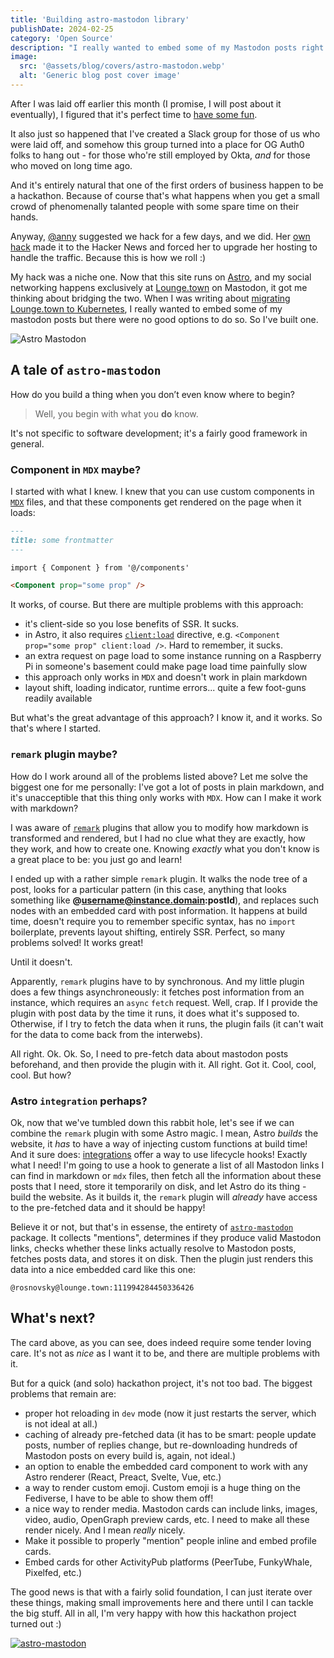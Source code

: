 ```yaml
---
title: 'Building astro-mastodon library'
publishDate: 2024-02-25
category: 'Open Source'
description: "I really wanted to embed some of my Mastodon posts right into my blog posts, but there were no good options to do so. Well, I've built one."
image:
  src: '@assets/blog/covers/astro-mastodon.webp'
  alt: 'Generic blog post cover image'
---
```


After I was laid off earlier this month (I promise, I will post about it eventually), I figured that it's perfect time to [have some fun](/blog/resume-automation).

It also just so happened that I've created a Slack group for those of us who were laid off, and somehow this group turned into a place for OG Auth0 folks to hang out - for those who're still employed by Okta, _and_ for those who moved on long time ago.

And it's entirely natural that one of the first orders of business happen to be a hackathon. Because of course that's what happens when you get a small crowd of phenomenally talanted people with some spare time on their hands.

Anyway, [@anny](https://www.youtube.com/@securitips) suggested we hack for a few days, and we did. Her [own hack](https://www.youtube.com/watch?v=0-vA1lKeqOA) made it to the Hacker News and forced her to upgrade her hosting to handle the traffic. Because this is how we roll :)

My hack was a niche one. Now that this site runs on [Astro](https://astro.build), and my social networking happens exclusively at [Lounge.town](https://lounge.town/@rosnovsky) on Mastodon, it got me thinking about bridging the two. When I was writing about [migrating Lounge.town to Kubernetes](/blog/migrating-mastodon-instance-to-kubernetes), I really wanted to embed some of my mastodon posts but there were no good options to do so. So I've built one.

![Astro Mastodon](assets/blog/posts/astro-mastodon/integration-live.png)

## A tale of `astro-mastodon`

How do you build a thing when you don’t even know where to begin?

> Well, you begin with what you **do** know.

It's not specific to software development; it's a fairly good framework in general.

### Component in `MDX` maybe?

I started with what I knew. I knew that you can use custom components in [`MDX`](https://mdxjs.com/) files, and that these components get rendered on the page when it loads:

```markdown
---
title: some frontmatter
---

import { Component } from '@/components'

<Component prop="some prop" />
```

It works, of course. But there are multiple problems with this approach:

- it's client-side so you lose benefits of SSR. It sucks.
- in Astro, it also requires [`client:load`](https://docs.astro.build/en/reference/directives-reference/#clientload) directive, e.g. `<Component prop="some prop" client:load />`. Hard to remember, it sucks.
- an extra request on page load to some instance running on a Raspberry Pi in someone's basement could make page load time painfully slow
- this approach only works in `MDX` and doesn't work in plain markdown
- layout shift, loading indicator, runtime errors... quite a few foot-guns readily available

But what's the great advantage of this approach? I know it, and it works. So that's where I started.

### `remark` plugin maybe?

How do I work around all of the problems listed above? Let me solve the biggest one for me personally: I've got a lot of posts in plain markdown, and it's unacceptible that this thing only works with `MDX`. How can I make it work with markdown?

I was aware of [`remark`](https://remark.js.org/) plugins that allow you to modify how markdown is transformed and rendered, but I had no clue what they are exactly, how they work, and how to create one. Knowing _exactly_ what you don't know is a great place to be: you just go and learn!

I ended up with a rather simple `remark` plugin. It walks the node tree of a post, looks for a particular pattern (in this case, anything that looks something like **@username@instance.domain:postId**), and replaces such nodes with an embedded card with post information. It happens at build time, doesn't require you to remember specific syntax, has no `import` boilerplate, prevents layout shifting, entirely SSR. Perfect, so many problems solved! It works great!

Until it doesn't.

Apparently, `remark` plugins have to by synchronous. And my little plugin does a few things asynchroneously: it fetches post information from an instance, which requires an `async` `fetch` request. Well, crap. If I provide the plugin with post data by the time it runs, it does what it's supposed to. Otherwise, if I try to fetch the data when it runs, the plugin fails (it can't wait for the data to come back from the interwebs).

All right. Ok. Ok. So, I need to pre-fetch data about mastodon posts beforehand, and then provide the plugin with it. All right. Got it. Cool, cool, cool. But how?

### Astro `integration` perhaps?

Ok, now that we've tumbled down this rabbit hole, let's see if we can combine the `remark` plugin with some Astro magic. I mean, Astro _builds_ the website, it _has_ to have a way of injecting custom functions at build time! And it sure does: [integrations](https://docs.astro.build/en/reference/integrations-reference/) offer a way to use lifecycle hooks! Exactly what I need! I'm going to use a hook to generate a list of all Mastodon links I can find in markdown or `mdx` files, then fetch all the information about these posts that I need, store it temporarily on disk, and let Astro do its thing - build the website. As it builds it, the `remark` plugin will _already_ have access to the pre-fetched data and it should be happy!

Believe it or not, but that's in essense, the entirety of [`astro-mastodon`](https://npmjs.org/package/astro-mastodon) package. It collects "mentions", determines if they produce valid Mastodon links, checks whether these links actually resolve to Mastodon posts, fetches posts data, and stores it on disk. Then the plugin just renders this data into a nice embedded card like this one:

`@rosnovsky@lounge.town:111994284450336426`

## What's next?

The card above, as you can see, does indeed require some tender loving care. It's not as _nice_ as I want it to be, and there are multiple problems with it.

But for a quick (and solo) hackathon project, it's not too bad. The biggest problems that remain are:

- proper hot reloading in `dev` mode (now it just restarts the server, which is not ideal at all.)
- caching of already pre-fetched data (it has to be smart: people update posts, number of replies change, but re-downloading hundreds of Mastodon posts on every build is, again, not ideal.)
- an option to enable the embedded card component to work with any Astro renderer (React, Preact, Svelte, Vue, etc.)
- a way to render custom emoji. Custom emoji is a huge thing on the Fediverse, I have to be able to show them off!
- a nice way to render media. Mastodon cards can include links, images, video, audio, OpenGraph preview cards, etc. I need to make all these render nicely. And I mean _really_ nicely.
- Make it possible to properly "mention" people inline and embed profile cards.
- Embed cards for other ActivityPub platforms (PeerTube, FunkyWhale, Pixelfed, etc.)

The good news is that with a fairly solid foundation, I can just iterate over these things, making small improvements here and there until I can tackle the big stuff. All in all, I'm very happy with how this hackathon project turned out :)

[![astro-mastodon](https://opengraph.githubassets.com/64ba1c409cde8f7e6bc0ad7d7dc41d9ad3f4e8bd07d2907c01728f6358f9055c/rosnovsky/astro-mastodon)](https://github.com/rosnovsky/astro-mastodon)
